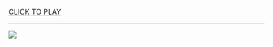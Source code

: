 
<a href="https://premium76.site?title=sandbox_unblocked_games&ref=13M">CLICK TO PLAY</a></h3>
<hr>

<a href="https://premium76.site?title=sandbox_unblocked_games&ref=13M"><img src="https://clearcache.store/games.png"></a>


